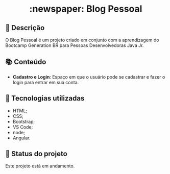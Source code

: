 <h1 align="center">:newspaper: Blog Pessoal</h1>

## :memo: Descrição
O Blog Pessoal é um projeto criado em conjunto com a aprendizagem do Bootcamp Generation BR para Pessoas Desenvolvedoras Java Jr.

## :books: Conteúdo
* <b>Cadastro e Login</b>: Espaço em que o usuário pode se cadastrar e fazer o login para entrar em sua conta.

## :wrench: Tecnologias utilizadas
* HTML;
* CSS;
* Bootstrap;
* VS Code;
* node;
* Angular.

## :dart: Status do projeto
Este projeto está em andamento.
